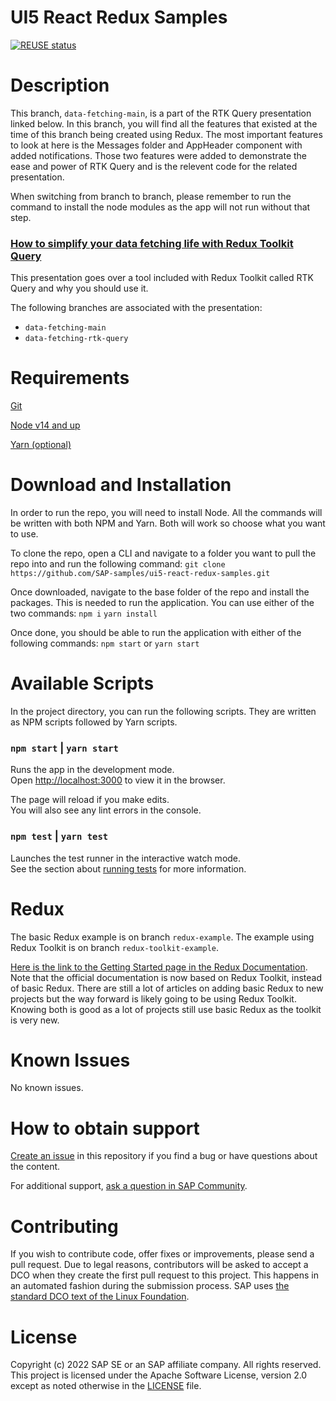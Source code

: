 # UI5 React Redux Samples
[![REUSE status](https://api.reuse.software/badge/github.com/SAP-samples/ui5-react-redux-samples)](https://api.reuse.software/info/github.com/SAP-samples/ui5-react-redux-samples)

# Description
This branch, `data-fetching-main`, is a part of the RTK Query presentation linked below. In this branch, you will find all the features that existed at the time of this branch being created using Redux. The most important features to look at here is the Messages folder and AppHeader component with added notifications. Those two features were added to demonstrate the ease and power of RTK Query and is the relevent code for the related presentation.

When switching from branch to branch, please remember to run the command to install the node modules as the app will not run without that step.

### [How to simplify your data fetching life with Redux Toolkit Query](https://www.youtube.com/watch?v=Wy8HWC2LSo0)

This presentation goes over a tool included with Redux Toolkit called RTK Query and why you should use it.

The following branches are associated with the presentation:
- `data-fetching-main`
- `data-fetching-rtk-query`

# Requirements
[Git](https://git-scm.com/)

[Node v14 and up](https://nodejs.org/en/)

[Yarn (optional)](https://yarnpkg.com/)

# Download and Installation

In order to run the repo, you will need to install Node. All the commands will be written with both NPM and Yarn. Both will work so choose what you want to use.

To clone the repo, open a CLI and navigate to a folder you want to pull the repo into and run the following command:
`git clone https://github.com/SAP-samples/ui5-react-redux-samples.git`

Once downloaded, navigate to the base folder of the repo and install the packages. This is needed to run the application.
You can use either of the two commands:
`npm i`
`yarn install`

Once done, you should be able to run the application with either of the following commands:
`npm start`
or
`yarn start`

# Available Scripts

In the project directory, you can run the following scripts. They are written as NPM scripts followed by Yarn scripts.

### `npm start` | `yarn start`

Runs the app in the development mode.<br />
Open [http://localhost:3000](http://localhost:3000) to view it in the browser.

The page will reload if you make edits.<br />
You will also see any lint errors in the console.

### `npm test` | `yarn test`

Launches the test runner in the interactive watch mode.<br />
See the section about [running tests](https://facebook.github.io/create-react-app/docs/running-tests) for more information.

# Redux
The basic Redux example is on branch `redux-example`.
The example using Redux Toolkit is on branch `redux-toolkit-example`.

[Here is the link to the Getting Started page in the Redux Documentation](https://redux.js.org/introduction/getting-started). Note that the official documentation is now based on Redux Toolkit, instead of basic Redux. There are still a lot of articles on adding basic Redux to new projects but the way forward is likely going to be using Redux Toolkit. Knowing both is good as a lot of projects still use basic Redux as the toolkit is very new.

# Known Issues
No known issues.

# How to obtain support
[Create an issue](https://github.com/SAP-samples/<repository-name>/issues) in this repository if you find a bug or have questions about the content.

For additional support, [ask a question in SAP Community](https://answers.sap.com/questions/ask.html).

# Contributing
If you wish to contribute code, offer fixes or improvements, please send a pull request. Due to legal reasons, contributors will be asked to accept a DCO when they create the first pull request to this project. This happens in an automated fashion during the submission process. SAP uses [the standard DCO text of the Linux Foundation](https://developercertificate.org/).

# License
Copyright (c) 2022 SAP SE or an SAP affiliate company. All rights reserved. This project is licensed under the Apache Software License, version 2.0 except as noted otherwise in the [LICENSE](LICENSE) file.
